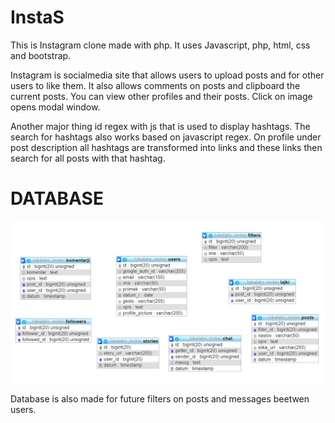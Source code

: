 # InstaS

This is Instagram clone made with php. It uses Javascript, php, html, css and bootstrap.

Instagram is socialmedia site that allows users to upload posts and for other users to like them. It also allows comments on posts and clipboard the current posts. You can view other profiles and their posts. Click on image opens modal window. 

Another major thing id regex with js that is used to display hashtags. The search for hashtags also works based on javascript regex. On profile under post description all hashtags are transformed into links and these links then search for all posts with that hashtag.

# DATABASE
![alt text](https://github.com/Lahlukap669/InstaS/blob/master/database/database.png)

Database is also made for future filters on posts and messages beetwen users.
